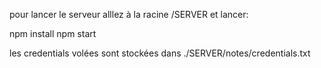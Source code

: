 pour lancer le serveur alllez à la racine /SERVER et lancer:

npm install 
npm start

les credentials volées sont stockées dans ./SERVER/notes/credentials.txt
